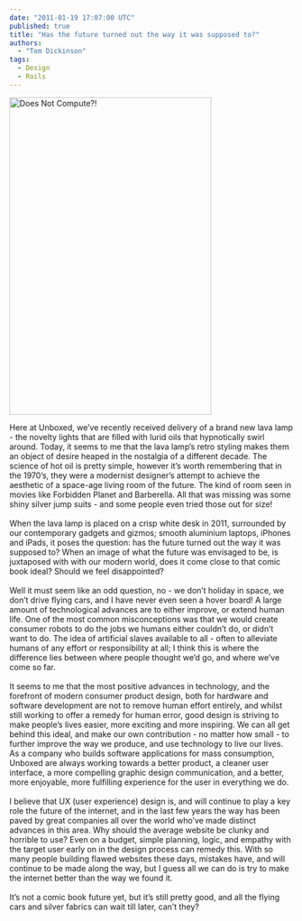 ```yaml
---
date: "2011-01-19 17:07:00 UTC"
published: true
title: "Has the future turned out the way it was supposed to?"
authors:
  - "Tom Dickinson"
tags:
  - Design
  - Rails
---
```


<p><img alt="Does Not Compute?!" src="https://s3-eu-west-1.amazonaws.com/unboxed-web-images/ddbb5add5f827661633a73145645991a.jpg" style="width: 358px; height: 563px;" /><img alt="" src="file:///Users/tomdickinson/Library/Caches/TemporaryItems/moz-screenshot.png" /></p>
<p>Here at Unboxed, we&rsquo;ve recently received delivery of a brand new lava lamp - the novelty lights that are filled with lurid oils that hypnotically swirl around. Today, it seems to me that the lava lamp&rsquo;s retro styling makes them an object of desire heaped in the nostalgia of a different decade. The science of hot oil is pretty simple, however it&rsquo;s worth remembering that in the 1970&rsquo;s, they were a modernist designer&rsquo;s attempt to achieve the aesthetic of a space-age living room of the future. The kind of room seen in movies like Forbidden Planet and Barberella. All that was missing was some shiny silver jump suits - and some people even tried those out for size!<br />
<br />
When the lava lamp is placed on a crisp white desk in 2011, surrounded by our contemporary gadgets and gizmos; smooth aluminium laptops, iPhones and iPads, it poses the question: has the future turned out the way it was supposed to? When an image of what the future was envisaged to be, is juxtaposed with with our modern world, does it come close to that comic book ideal? Should we feel disappointed?<br />
<br />
Well it must seem like an odd question, no - we don&rsquo;t holiday in space, we don&rsquo;t drive flying cars, and I have never even seen a hover board! A large amount of technological advances are to either improve, or extend human life. One of the most common misconceptions was that we would create consumer robots to do the jobs we humans either couldn&rsquo;t do, or didn&rsquo;t want to do. The idea of artificial slaves available to all - often to alleviate humans of any effort or responsibility at all; I think this is where the difference lies between where people thought we&rsquo;d go, and where we&rsquo;ve come so far.<br />
<br />
It seems to me that the most positive advances in technology, and the forefront of modern consumer product design, both for hardware and software development are not to remove human effort entirely, and whilst still working to offer a remedy for human error, good design is striving to make people&rsquo;s lives easier, more exciting and more inspiring. We can all get behind this ideal, and make our own contribution - no matter how small - to further improve the way we produce, and use technology to live our lives. As a company who builds software applications for mass consumption, Unboxed are always working towards a better product, a cleaner user interface, a more compelling graphic design communication, and a better, more enjoyable, more fulfilling experience for the user in everything we do.<br />
<br />
I believe that UX (user experience) design is, and will continue to play a key role the future of the internet, and in the last few years the way has been paved by great companies all over the world who&rsquo;ve made distinct advances in this area. Why should the average website be clunky and horrible to use? Even on a budget, simple planning, logic, and empathy with the target user early on in the design process can remedy this. With so many people building flawed websites these days, mistakes have, and will continue to be made along the way, but I guess all we can do is try to make the internet better than the way we found it.<br />
<br />
It&rsquo;s not a comic book future yet, but it&rsquo;s still pretty good, and all the flying cars and silver fabrics can wait till later, can&rsquo;t they?</p>
<p>&nbsp;</p>

